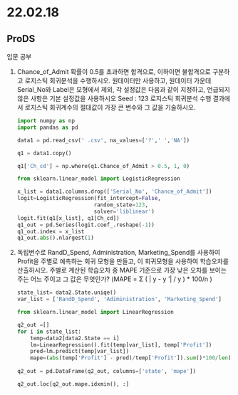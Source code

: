 # 22.02.18

## ProDS

입문 공부

1. Chance_of_Admit 확률이 0.5를 초과하면 합격으로, 이하이면 불합격으로 구분하고 로지스틱 회귀분석을 수행하시오.
   원데이터만 사용하고, 원데이터 가운데 Serial_No와 Label은 모형에서 제외, 각 설정값은 다음과 같이 지정하고, 언급되지 않은 사항은 기본 설정값을 사용하시오
   Seed : 123
   로지스틱 회귀분석 수행 결과에서 로지스틱 회귀계수의 절대값이 가장 큰 변수와 그 값을 기술하시오. 

   ```python
   import numpy as np
   import pandas as pd
   
   data1 = pd.read_csv(' .csv', na_values=['?',' ','NA'])
   
   q1 = data1.copy()
   
   q1['Ch_cd'] = np.where(q1.Chance_of_Admit > 0.5, 1, 0)
   
   from sklearn.linear_model import LogisticRegression
   
   x_list = data1.columns.drop(['Serial_No', 'Chance_of_Admit'])
   logit=LogisticRegression(fit_intercept=False,
                           random_state=123,
                           solver='liblinear')
   logit.fit(q1[x_list], q1[Ch_cd])
   q1_out = pd.Series(logit.coef_.reshape(-1))
   q1_out.index = x_list
   q1_out.abs().nlargest(1)
   ```

2. 독립변수로 RandD_Spend, Administration, Marketing_Spend를 사용하여 Profit을 주별로 예측하는 회귀 모형을 만들고, 이 회귀모형을 사용하여 학습오차를 산출하시오.
   주별로 계산된 학습오차 중 MAPE 기준으로 가장 낮은 오차를 보이는 주는 어느 주이고 그 값은 무엇인가?  (MAPE = Σ ( | y - y ̂ | / y ) * 100/n )

   ```python
   state_list= data2.State.uniqe()
   var_list = ['RandD_Spend', 'Adiministration', 'Marketing_Spend']
   
   from sklearn.linear_model import LinearRegression
   
   q2_out =[]
   for i in state_list:
       temp=data2[data2.State == i]
       lm=LinearRegression().fit(temp[var_list], temp['Profit'])
       pred=lm.predict(temp[var_list])
       mape=(abs(temp['Profit'] - pred)/temp['Profit']).sum()*100/len(temp)
       
   q2_out = pd.DataFrame(q2_out, columns=['state', 'mape'])
   
   q2_out.loc[q2_out.mape.idxmin(), :]
   ```

   
